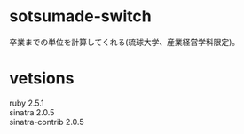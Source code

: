 # sotsumade-switch
卒業までの単位を計算してくれる(琉球大学、産業経営学科限定)。

# vetsions
ruby 2.5.1<br>
sinatra 2.0.5<br>
sinatra-contrib 2.0.5<br>

